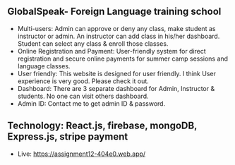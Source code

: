 ## GlobalSpeak- Foreign Language training school
* Multi-users: Admin can approve or deny any class, make student as instructor or admin. An instructor can add class in his/her dashboard. Student can select any class & enroll those classes.
* Online Registration and Payment: User-friendly system for direct registration and secure online payments for summer camp sessions and language classes.
* User friendly: This website is designed for user friendly. I think User experience is very good. Please check it out. 
* Dashboard: There are 3 separate dashboard for Admin, Instructor & students. No one can visit others dashboard.
* Admin ID: Contact me to get admin ID & password.
## Technology: React.js, firebase, mongoDB, Express.js, stripe payment
* Live: https://assignment12-404e0.web.app/